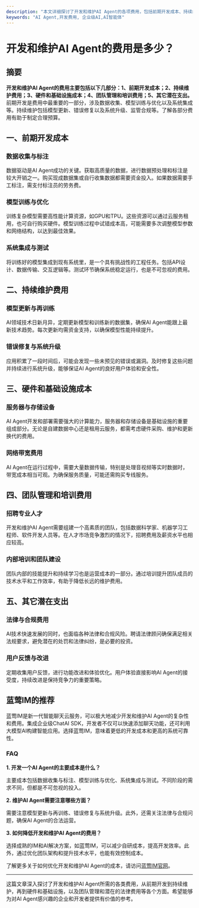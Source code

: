 ```yaml
---
description: "本文详细探讨了开发和维护AI Agent的各项费用，包括前期开发成本、持续维护费用及其他潜在支出。"
keywords: "AI Agent,开发费用, 企业级AI,AI智能体"
---
```

# 开发和维护AI Agent的费用是多少？

## 摘要

**开发和维护AI Agent的费用主要包括以下几部分：1、前期开发成本；2、持续维护费用；3、硬件和基础设施成本；4、团队管理和培训费用；5、其它潜在支出。** 前期开发是费用中最重要的一部分，涉及数据收集、模型训练与优化以及系统集成等。持续维护包括模型更新、错误修复以及系统升级、监管合规等。了解各部分费用有助于制定合理预算。

## 一、前期开发成本

### 数据收集与标注

数据驱动是AI Agent成功的关键。获取高质量的数据，进行数据预处理和标注是较大开销之一。购买现成数据集或自行收集数据都需要资金投入。如果数据需要手工标注，需支付标注员的劳务费。

### 模型训练与优化

训练复杂模型需要高性能计算资源，如GPU和TPU。这些资源可以通过云服务租用，也可自行购买硬件。模型训练过程中试错成本高，可能需要多次调整模型参数和网络结构，以达到最佳效果。

### 系统集成与测试

将训练好的模型集成到现有系统里，是一个具有挑战性的工程任务。包括API设计、数据传输、交互逻辑等。测试环节确保系统稳定运行，也是不可忽视的费用。

## 二、持续维护费用

### 模型更新与再训练

AI领域技术日新月异，定期更新模型和训练新的数据集，确保AI Agent能跟上最新技术趋势。每次更新均需资金支持，以确保模型性能持续提升。

### 错误修复与系统升级

应用积累了一段时间后，可能会发现一些未预见的错误或漏洞。及时修复这些问题并持续进行系统升级，能够保证AI Agent的良好用户体验和安全性。

## 三、硬件和基础设施成本

### 服务器与存储设备

AI Agent开发和部署需要强大的计算能力，服务器和存储设备是基础设施的重要组成部分。无论是自建数据中心还是租用云服务，都需考虑硬件采购、维护和更新换代的费用。

### 网络带宽费用

AI Agent在运行过程中，需要大量数据传输，特别是处理音视频等实时数据时，带宽成本相当可观。为确保服务质量，可能还需购买专线服务。

## 四、团队管理和培训费用

### 招聘专业人才

开发和维护AI Agent需要组建一个高素质的团队，包括数据科学家、机器学习工程师、软件开发人员等。在人才市场竞争激烈的情况下，招聘费用及薪资水平也相应较高。

### 内部培训和团队建设

团队内部的技能提升和持续学习也是运营成本的一部分。通过培训提升团队成员的技术水平和工作效率，有助于降低长远的维护费用。

## 五、其它潜在支出

### 法律与合规费用

AI技术快速发展的同时，也面临各种法律和合规风险。聘请法律顾问确保满足相关法规要求，避免潜在的处罚和法律纠纷，是必要的投资。

### 用户反馈与改进

定期收集用户反馈，进行功能改进和体验优化。用户体验直接影响AI Agent的接受度，持续改进是保持竞争力的重要策略。

## 蓝莺IM的推荐

蓝莺IM是新一代智能聊天云服务，可以极大地减少开发和维护AI Agent的复杂性和费用。集成企业级ChatAI SDK，开发者不仅可以快速添加聊天功能，还可利用大模型AI构建智能应用。选择蓝莺IM，意味着更低的开发成本和更高的系统可靠性。

### FAQ

**1. 开发一个AI Agent的主要成本是什么？**

主要成本包括数据收集与标注、模型训练与优化、系统集成与测试。不同阶段的需求不同，但都是不可忽视的投入。

**2. 维护AI Agent需要注意哪些方面？**

需要注意模型更新与再训练、错误修复与系统升级。此外，还需关注法律与合规问题，确保AI Agent的合法运营。

**3. 如何降低开发和维护AI Agent的费用？**

选择成熟的IM和AI解决方案，如蓝莺IM，可以减少自研成本，提高开发效率。此外，通过优化团队架构和提升技术水平，也能有效控制成本。

了解更多关于如何优化开发和维护AI Agent的成本，请访问[蓝莺IM官网](https://www.lanyingim.com)。

---

这篇文章深入探讨了开发和维护AI Agent所需的各类费用，从前期开发到持续维护，再到硬件和基础设施，以及团队管理和潜在的法律费用等各个方面。希望能够为对AI Agent感兴趣的企业和开发者提供有价值的参考。
